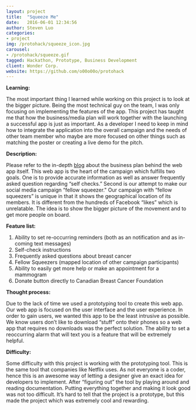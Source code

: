 ```yaml
---
layout: project
title:  "Squeeze Me"
date:   2016-06-01 12:34:56
author: Steven Luo
categories:
- project
img: /protohack/squeeze_icon.jpg
carousel:
- /protohack/squeeze.gif
tagged: Hackathon, Prototype, Business Development
client: Wonder Corp.
website: https://github.com/o00o00o/protohack
---
```

**Learning:**

The most important thing I learned while working on this project is to look at the bigger picture. Being the most technical guy on the team, I was only focusing on implementing the features of the app. This project has taught me that how the business/media plan will work together with the launching a successful app is just as important. As a developer I need to keep in mind how to integrate the application into the overall campaign and the needs of other team member who maybe are more focused on other things such as matching the poster or creating a live demo for the pitch.

**Description:**

Please refer to the in-depth [blog](http://www.swluo.me/blog/competition/hackathon/teamwork/coding/problem%20solving/ProtoHack-Vancouver-2016) about the business plan behind the web app itself. This web app is the heart of the campaign which fulfills two goals. One is to provide accurate information as well as answer frequently asked question regarding “self checks.” Second is our attempt to make our social media campaign “fellow squeezer." Our campaign with “fellow squeezers” is unique in that it shows the geographical location of its members. It is different from the hundreds of Facebook “likes” which is unrelatable. The idea is to show the bigger picture of the movement and to get more people on board.

**Feature list:**

1. Ability to set re-occurring reminders (both as an notification and as in-coming text messages)
2. Self-check instructions
3. Frequently asked questions about breast cancer
4. Fellow Squeezers (mapped location of other campaign participants)
5. Ability to easily get more help or make an appointment for a mammogram
6. Donate button directly to Canadian Breast Cancer Foundation

**Thought process:**

Due to the lack of time we used a prototyping tool to create this web app. Our web app is focused on the user interface and the user experience. In order to gain users, we wanted this app to be the least intrusive as possible. We know users don’t like to download “stuff” onto their phones so a web app that requires no downloads was the perfect solution. The ability to set a reoccurring alarm that will text you is a feature that will be extremely helpful.

**Difficulty:**

Some difficulty with this project is working with the prototyping tool. This is the same tool that companies like Netflix uses. As not everyone is a coder, hence this is an awesome way of letting a designer give an exact idea for developers to implement. After “figuring out” the tool by playing around and reading documentation. Putting everything together and making it look good was not too difficult. It’s hard to tell that the project is a prototype, but this made the project which was extremely cool and rewarding.
